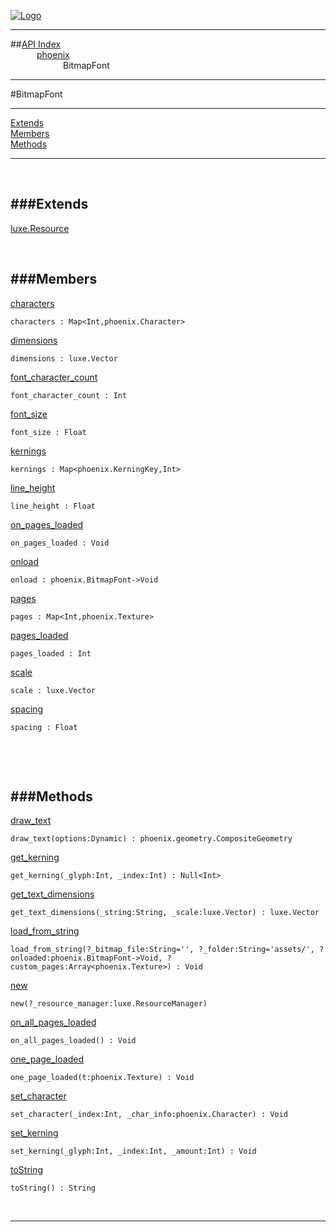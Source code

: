 
[![Logo](../../images/logo.png)](../../index.html)

---


##[API Index](../../api/index.html#phoenix)   
&emsp;&emsp;&emsp;[phoenix](./)   
&emsp;&emsp;&emsp;&emsp;&emsp;&emsp;BitmapFont

---

#BitmapFont


---


[Extends](#Extends)   
[Members](#Members)   
[Methods](#Methods)   


---

&nbsp;   

<a class="lift" name="Extends" ></a>
###Extends   
---
<a class="lift" name="luxe.Resource" href="{{{rel_path}}}api/luxe/Resource.html">luxe.Resource</a>

&nbsp;   

<a class="lift" name="Members" ></a>
###Members   
---
<a class="lift" name="characters" href="#characters">characters</a>



`characters : Map<Int,phoenix.Character>`

<span class="small_desc_flat">  </span>   

<a class="lift" name="dimensions" href="#dimensions">dimensions</a>



`dimensions : luxe.Vector`

<span class="small_desc_flat">  </span>   

<a class="lift" name="font_character_count" href="#font_character_count">font_character_count</a>



`font_character_count : Int`

<span class="small_desc_flat">  </span>   

<a class="lift" name="font_size" href="#font_size">font_size</a>



`font_size : Float`

<span class="small_desc_flat">  </span>   

<a class="lift" name="kernings" href="#kernings">kernings</a>



`kernings : Map<phoenix.KerningKey,Int>`

<span class="small_desc_flat">  </span>   

<a class="lift" name="line_height" href="#line_height">line_height</a>



`line_height : Float`

<span class="small_desc_flat">  </span>   

<a class="lift" name="on_pages_loaded" href="#on_pages_loaded">on_pages_loaded</a>



`on_pages_loaded : Void`

<span class="small_desc_flat">  </span>   

<a class="lift" name="onload" href="#onload">onload</a>



`onload : phoenix.BitmapFont->Void`

<span class="small_desc_flat">  </span>   

<a class="lift" name="pages" href="#pages">pages</a>



`pages : Map<Int,phoenix.Texture>`

<span class="small_desc_flat">  </span>   

<a class="lift" name="pages_loaded" href="#pages_loaded">pages_loaded</a>



`pages_loaded : Int`

<span class="small_desc_flat">  </span>   

<a class="lift" name="scale" href="#scale">scale</a>



`scale : luxe.Vector`

<span class="small_desc_flat">  </span>   

<a class="lift" name="spacing" href="#spacing">spacing</a>



`spacing : Float`

<span class="small_desc_flat">  </span>   

&nbsp;   

&nbsp;   

<a class="lift" name="Methods" ></a>
###Methods   
---
<a class="lift" name="draw_text" href="#draw_text">draw_text</a>



`draw_text(options:Dynamic) : phoenix.geometry.CompositeGeometry`

<span class="small_desc_flat">  </span>   

<a class="lift" name="get_kerning" href="#get_kerning">get_kerning</a>



`get_kerning(_glyph:Int, _index:Int) : Null<Int>`

<span class="small_desc_flat">  </span>   

<a class="lift" name="get_text_dimensions" href="#get_text_dimensions">get_text_dimensions</a>



`get_text_dimensions(_string:String, _scale:luxe.Vector) : luxe.Vector`

<span class="small_desc_flat">  </span>   

<a class="lift" name="load_from_string" href="#load_from_string">load_from_string</a>



`load_from_string(?_bitmap_file:String='', ?_folder:String='assets/', ?onloaded:phoenix.BitmapFont->Void, ?custom_pages:Array<phoenix.Texture>) : Void`

<span class="small_desc_flat">  </span>   

<a class="lift" name="new" href="#new">new</a>



`new(?_resource_manager:luxe.ResourceManager) `

<span class="small_desc_flat">  </span>   

<a class="lift" name="on_all_pages_loaded" href="#on_all_pages_loaded">on_all_pages_loaded</a>



`on_all_pages_loaded() : Void`

<span class="small_desc_flat">  </span>   

<a class="lift" name="one_page_loaded" href="#one_page_loaded">one_page_loaded</a>



`one_page_loaded(t:phoenix.Texture) : Void`

<span class="small_desc_flat">  </span>   

<a class="lift" name="set_character" href="#set_character">set_character</a>



`set_character(_index:Int, _char_info:phoenix.Character) : Void`

<span class="small_desc_flat">  </span>   

<a class="lift" name="set_kerning" href="#set_kerning">set_kerning</a>



`set_kerning(_glyph:Int, _index:Int, _amount:Int) : Void`

<span class="small_desc_flat">  </span>   

<a class="lift" name="toString" href="#toString">toString</a>



`toString() : String`

<span class="small_desc_flat">  </span>   



&nbsp;
&nbsp;
&nbsp;

---  


&nbsp;   
&nbsp;   